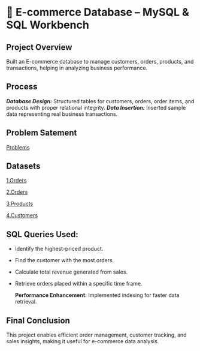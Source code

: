 # 🛒 E-commerce Database – MySQL & SQL Workbench

## Project Overview
Built an E-commerce database to manage customers, orders, products, and transactions, helping in analyzing business performance.

## Process
***Database Design:*** Structured tables for customers, orders, order items, and products with proper relational integrity.
***Data Insertion:*** Inserted sample data representing real business transactions.
## Problem Satement
<a href = "https://github.com/tejareddy45/E-Commerce---MySQL-SQL-Workbench/blob/main/E-Commerce%20Problems.txt">Problems</a>

## Datasets
<a href = "https://github.com/tejareddy45/E-Commerce---MySQL-SQL-Workbench/blob/main/Order_items.csv">1.Orders</a>

<a href = "https://github.com/tejareddy45/E-Commerce---MySQL-SQL-Workbench/blob/main/Orders.csv">2.Orders</a>

<a href = "https://github.com/tejareddy45/E-Commerce---MySQL-SQL-Workbench/blob/main/products.csv">3.Products</a>

<a href= "https://github.com/tejareddy45/E-Commerce---MySQL-SQL-Workbench/blob/main/Customers.xlsx">4.Customers</a>
  
## SQL Queries Used:
- Identify the highest-priced product.
- Find the customer with the most orders.
- Calculate total revenue generated from sales.
- Retrieve orders placed within a specific time frame.
  
  **Performance Enhancement:** Implemented indexing for faster data retrieval.
  
## Final Conclusion
This project enables efficient order management, customer tracking, and sales insights, making it useful for e-commerce data analysis.

